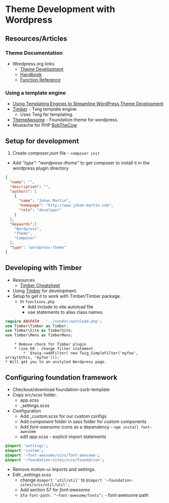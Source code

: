 # Theme Development with Wordpress
## Resources/Articles
### Theme Documentation
* Wordpress.org links
	* [Theme Development](https://codex.wordpress.org/Theme_Development)
	* [Handbook](https://developer.wordpress.org/themes/)
	* [Function Reference](https://codex.wordpress.org/Function_Reference)
### Using a template engine
* [Using Templating Engines to Streamline WordPress Theme Development](https://css-tricks.com/templating-languages-and-wordpress)
* [Timber](https://www.upstatement.com/timber/) - Twig template engine
	* Uses Twig for templating.
* [ThemeAwsome](https://themeawesome.com/responsive-wordpress-theme/) - Foundation theme for wordpress.
* Mustache for PHP [BobTheCow](https://github.com/bobthecow/mustache.php)
## Setup for development
1. Create *composer.json* file - `composer init`
  * Add *"type": "wordpress-theme"* to get composer to install it in the wordpress plugin directory
```json
{
  "name": "",
  "description": "",
  "authors": [
    {
      "name": "Johan Martin",
      "homepage": "http://www.johan-martin.com",
      "role": "developer"
    }
  ],
  "keywords":[
    "Wordpress",
    "Theme",
    "Composer"
  ],
  "type": "wordpress-theme"
}
```
## Developing with Timber
* Resources
	* [Timber Cheatsheet](http://notlaura.com/the-twig-for-timber-cheatsheet/)
* Using [Timber](https://timber.github.io/docs/) for development.
* Setup to get it to work with Timber/Timber package.
	* In `functions.php`
		* Add include to site autoload file
		* use statements to alias class names.
```php
require ABSPATH . '../vendor/autoload.php';
use Timber\Timber as Timber;
use Timber\Site as TimberSite;
use Timber\Menu as TimberMenu;
```
		* Remove check for Timber plugin
		* line 60 - change filter statement. 
			* `$twig->addFilter( new Twig_SimpleFilter('myfoo', array($this, 'myfoo')));`
	* Will get you to an unstyled Wordpress page.

## Configuring foundation framework
* Checkout/download foundation-zurb-template
* Copy src/scss folder.
	* app.scss
	* _settings.scss
* Configuration
	* Add *_custom.scss* for our custom configs
	* Add *component* folder in sass folder for custom components
	* Add *font-awesome* icons as a dependency - `npm install font-awesome`
	* edit *app.scss* - explicit import statements
```sass
@import 'settings';
@import 'custom';
@import '~font-awesome/scss/font-awesome';
@import '~foundation-sites/scss/foundation';
```
* Remove motion-ui imports and settings.
* Edit *_settings.scss*
	* change `@import 'util/util'` to `@import '~foundation-sites/scss/util/util';`
	* Add section 57 for *font-awesome*
	* `$fa-font-path: "~font-awesome/fonts";` - font-awesome path